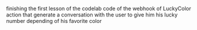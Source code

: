 finishing the first lesson of the codelab code of the webhook 
of LuckyColor action that generate a conversation with the user
to give him his lucky number depending of his favorite color
